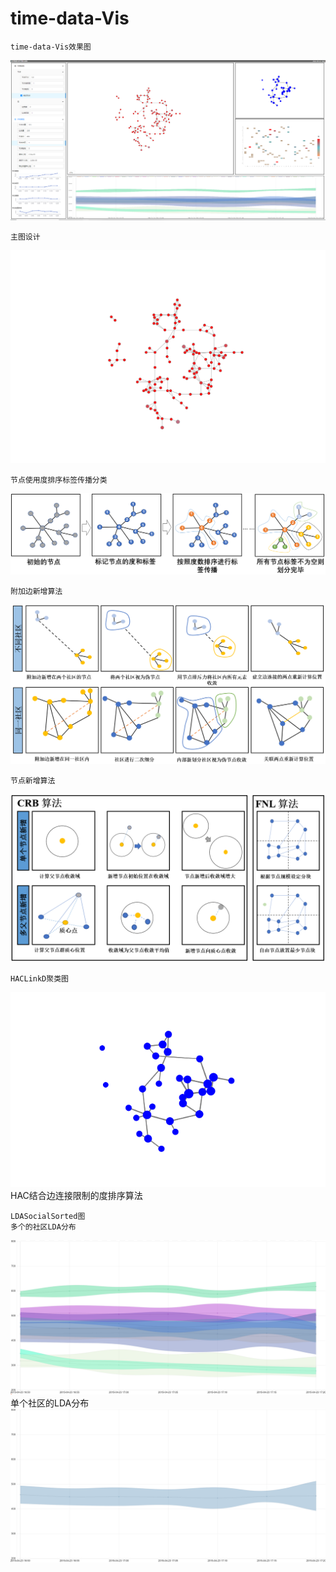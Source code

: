 # time-data-Vis
    time-data-Vis效果图
![Image text](https://github.com/ZhangLangZhong/time_data_vis/blob/master/src/assets/image/1.PNG)

    主图设计
![Image text](https://github.com/ZhangLangZhong/time_data_vis/blob/master/src/assets/image/2.PNG)

    节点使用度排序标签传播分类
![Image text](https://github.com/ZhangLangZhong/time_data_vis/blob/master/src/assets/image/main/1.PNG)

    附加边新增算法
![Image text](https://github.com/ZhangLangZhong/time_data_vis/blob/master/src/assets/image/main/2.PNG)

    节点新增算法
![Image text](https://github.com/ZhangLangZhong/time_data_vis/blob/master/src/assets/image/main/3.PNG)

    HACLinkD聚类图

![Image text](https://github.com/ZhangLangZhong/time_data_vis/blob/master/src/assets/image/3.PNG)
    HAC结合边连接限制的度排序算法

    LDASocialSorted图
    多个的社区LDA分布
![Image text](https://github.com/ZhangLangZhong/time_data_vis/blob/master/src/assets/image/7.PNG)
    单个社区的LDA分布
![Image text](https://github.com/ZhangLangZhong/time_data_vis/blob/master/src/assets/image/8.PNG)